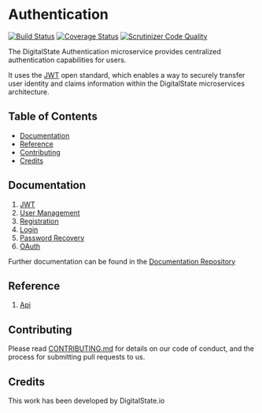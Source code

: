 # Authentication

[![Build Status](https://travis-ci.org/DigitalState/Authentication.svg?branch=develop)](https://travis-ci.org/DigitalState/Authentication)
[![Coverage Status](https://coveralls.io/repos/github/DigitalState/Authentication/badge.svg?branch=develop)](https://coveralls.io/github/DigitalState/Authentication?branch=develop)
[![Scrutinizer Code Quality](https://scrutinizer-ci.com/g/DigitalState/Authentication/badges/quality-score.png?b=develop)](https://scrutinizer-ci.com/g/DigitalState/Authentication/?branch=develop)

The DigitalState Authentication microservice provides centralized authentication capabilities for users.

It uses the [JWT](https://jwt.io/introduction/) open standard, which enables a way to securely transfer user identity and claims information within the DigitalState microservices architecture.

## Table of Contents

- [Documentation](#documentation)
- [Reference](#reference)
- [Contributing](#contributing)
- [Credits](#credits)

## Documentation

1. [JWT](documentation/jwt.md)
2. [User Management](documentation/user_management.md)
3. [Registration](documentation/registration.md)
4. [Login](documentation/login.md)
6. [Password Recovery](documentation/password_recovery.md)
7. [OAuth](documentation/oauth.md)

Further documentation can be found in the [Documentation Repository](https://github.com/DigitalState/Documentation)

## Reference

1. [Api](reference/api.md)

## Contributing

Please read [CONTRIBUTING.md](CONTRIBUTING.md) for details on our code of conduct, and the process for submitting pull requests to us.

## Credits

This work has been developed by DigitalState.io
